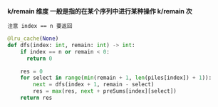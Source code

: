 **k/remain 维度 一般是指的在某个序列中进行某种操作 k/remain 次**

`注意 index == n 要返回`

```Python
@lru_cache(None)
def dfs(index: int, remain: int) -> int:
    if index == n or remain < 0:
      return 0

    res = 0
    for select in range(min(remain + 1, len(piles[index]) + 1)):
        next = dfs(index + 1, remain - select)
        res = max(res, next + preSums[index][select])
    return res
```
